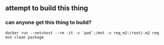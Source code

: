 ## attempt to build this thing

### can anyone get this thing to build?

```
docker run --net=host --rm -it -v `pwd`:/mnt -v req_m2:/root/.m2 req mvn clean package
```
